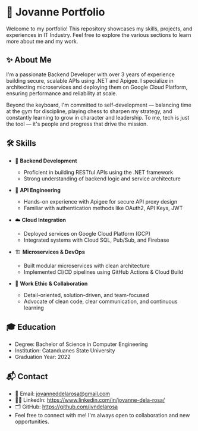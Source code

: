 # 💼 Jovanne Portfolio
Welcome to my portfolio! This repository showcases my skills, projects, and experiences in IT Industry. Feel free to explore the various sections to learn more about me and my work.

## ✨ About Me
I'm a passionate Backend Developer with over 3 years of experience building secure, scalable APIs using .NET and Apigee. I specialize in architecting microservices and deploying them on Google Cloud Platform, ensuring performance and reliability at scale.

Beyond the keyboard, I'm committed to self-development — balancing time at the gym for discipline, playing chess to sharpen my strategy, and constantly learning to grow in character and leadership. To me, tech is just the tool — it's people and progress that drive the mission.

## 🛠️ Skills

- 🧩 **Backend Development**
  - Proficient in building RESTful APIs using the .NET framework  
  - Strong understanding of backend logic and service architecture

- 🔗 **API Engineering**
  - Hands-on experience with Apigee for secure API proxy design  
  - Familiar with authentication methods like OAuth2, API Keys, JWT

- ☁️ **Cloud Integration**
  - Deployed services on Google Cloud Platform (GCP)  
  - Integrated systems with Cloud SQL, Pub/Sub, and Firebase

- 🏗️ **Microservices & DevOps**
  - Built modular microservices with clean architecture  
  - Implemented CI/CD pipelines using GitHub Actions & Cloud Build

- 🧠 **Work Ethic & Collaboration**
  - Detail-oriented, solution-driven, and team-focused  
  - Advocate of clean code, clear communication, and continuous learning


## 🎓 Education
- Degree: Bachelor of Science in Computer Engineering
- Institution: Catanduanes State University
- Graduation Year: 2022

## 📬 Contact
- 📧 Email: jovanneddelarosa@gmail.com
- 🧑‍💼 LinkedIn: https://www.linkedin.com/in/jovanne-dela-rosa/
- 🗂️ GitHub: https://github.com/jvndelarosa
- Feel free to connect with me! I'm always open to collaboration and new opportunities.